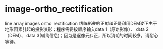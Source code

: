 # image-ortho_rectification
line array images ortho_rectification
线阵影像的正射纠正是利用DEM改正由于地形因素引起的投影变形；程序需要按顺序输入data 1（原始影像）、 data 2（DEM）、 data 3(辅助信息)；因为是逐像元纠正，所以消耗的时间较多，请耐心等待。
